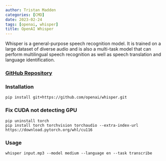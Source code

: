 ```yaml
---
author: Tristan Madden
categories: [CMD]
date: 2023-02-24
tags: [openai, whisper]
title: OpenAI Whisper
---
```


Whisper is a general-purpose speech recognition model. It is trained on a large dataset of diverse audio and is also a multi-task model that can perform multilingual speech recognition as well as speech translation and language identification.



<h3><a href="<h2><a href="https://github.com/google-research/frame-interpolation" title="FILM">GitHub Repository</a></h3>

<h3>Installation</h3>

```CMD
pip install git+https://github.com/openai/whisper.git 
```

<h3>Fix CUDA not detecting GPU</h3>

```CMD
pip uninstall torch
pip install torch torchvision torchaudio --extra-index-url https://download.pytorch.org/whl/cu116
```

<h3>Usage</h3>

```CMD
whisper input.mp3 --model medium --language en --task transcribe
```